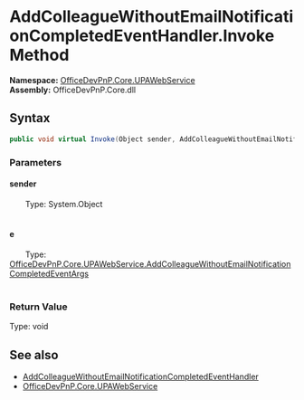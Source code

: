 # AddColleagueWithoutEmailNotificationCompletedEventHandler.Invoke Method  
  

**Namespace:** [OfficeDevPnP.Core.UPAWebService](OfficeDevPnP.Core.UPAWebService.md)  
**Assembly:** OfficeDevPnP.Core.dll  
## Syntax
```C#
public void virtual Invoke(Object sender, AddColleagueWithoutEmailNotificationCompletedEventArgs e)
```
### Parameters
#### sender  
&emsp;&emsp;Type: System.Object  
&emsp;&emsp;  

  

#### e  
&emsp;&emsp;Type: [OfficeDevPnP.Core.UPAWebService.AddColleagueWithoutEmailNotificationCompletedEventArgs](OfficeDevPnP.Core.UPAWebService.AddColleagueWithoutEmailNotificationCompletedEventArgs.md)  
&emsp;&emsp;  

  

### Return Value
Type: void  

## See also
- [AddColleagueWithoutEmailNotificationCompletedEventHandler](OfficeDevPnP.Core.UPAWebService.AddColleagueWithoutEmailNotificationCompletedEventHandler.md) 
- [OfficeDevPnP.Core.UPAWebService](OfficeDevPnP.Core.UPAWebService.md) 
